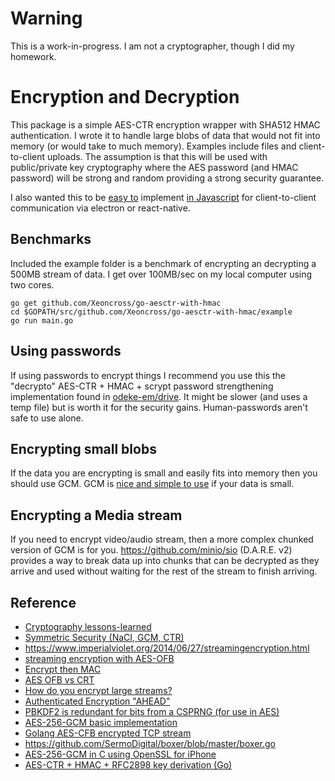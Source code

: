 # Warning

This is a work-in-progress. I am not a cryptographer, though I did my homework.

# Encryption and Decryption

This package is a simple AES-CTR encryption wrapper with SHA512 HMAC authentication. I wrote it to handle large blobs of data that would not fit into memory (or would take to much memory). Examples include files and client-to-client uploads. The assumption is that this will be used with public/private key cryptography where the AES password (and HMAC password) will be strong and random providing a strong security guarantee.

I also wanted this to be [easy to](https://gist.github.com/AndiDittrich/4629e7db04819244e843) implement [in Javascript](https://stackoverflow.com/questions/36909746/aes-ctr-encrypt-in-cryptojs-and-decrypt-in-go-lang) for client-to-client communication via electron or react-native.

## Benchmarks

Included the example folder is a benchmark of encrypting an decrypting a 500MB stream of data. I get over 100MB/sec on my local computer using two cores.

    go get github.com/Xeoncross/go-aesctr-with-hmac
    cd $GOPATH/src/github.com/Xeoncross/go-aesctr-with-hmac/example
    go run main.go

## Using passwords

If using passwords to encrypt things I recommend you use this the "decrypto" AES-CTR + HMAC + scrypt password strengthening implementation found in [odeke-em/drive](https://github.com/sselph/drive/tree/master/src/dcrypto). It might be slower (and uses a temp file) but is worth it for the security gains. Human-passwords aren't safe to use alone.

## Encrypting small blobs

If the data you are encrypting is small and easily fits into memory then you should use GCM. GCM is [nice and simple to use](https://github.com/gtank/cryptopasta/blob/master/encrypt.go) if your data is small.

## Encrypting a Media stream

If you need to encrypt video/audio stream, then a more complex chunked version of GCM is for you. https://github.com/minio/sio (D.A.R.E. v2) provides a way to break data up into chunks that can be decrypted as they arrive and used without waiting for the rest of the stream to finish arriving.


## Reference

- [Cryptography lessons-learned](https://security.stackexchange.com/questions/2202/lessons-learned-and-misconceptions-regarding-encryption-and-cryptology)
- [Symmetric Security (NaCI, GCM, CTR)](https://leanpub.com/gocrypto/read#leanpub-auto-chapter-3-symmetric-security)
- https://www.imperialviolet.org/2014/06/27/streamingencryption.html
- [streaming encryption with AES-OFB](https://golang.org/src/crypto/cipher/example_test.go#L335)
- [Encrypt then MAC](http://www.daemonology.net/blog/2009-06-24-encrypt-then-mac.html)
- [AES OFB vs CRT](https://security.stackexchange.com/questions/27776/block-chaining-modes-to-avoid/27780#27780)
- [How do you encrypt large streams?](https://stackoverflow.com/questions/49546567/how-do-you-encrypt-large-files-byte-streams-in-go/49546791?noredirect=1#comment86134522_49546791)
- [Authenticated Encryption "AHEAD"](https://en.wikipedia.org/wiki/Authenticated_encryption)
- [PBKDF2 is redundant for bits from a CSPRNG (for use in AES)](https://crypto.stackexchange.com/questions/14842/is-it-overkill-to-run-a-key-generated-by-openssl-through-pbkdf2)
- [AES-256-GCM basic implementation](https://gist.github.com/cannium/c167a19030f2a3c6adbb5a5174bea3ff)
- [Golang AES-CFB encrypted TCP stream ](https://gist.github.com/raincious/96bb69414859e7ea0abfdb177ee97a1f)
- https://github.com/SermoDigital/boxer/blob/master/boxer.go
- [AES-256-GCM in C using OpenSSL for iPhone](https://gist.github.com/eliburke/24f06a1590d572e86a01504e1b38b27f)
- [AES-CTR + HMAC + RFC2898 key derivation (Go)](https://github.com/xeodou/aesf)

